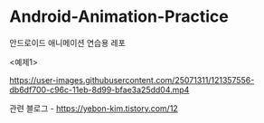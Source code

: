 # Android-Animation-Practice

안드로이드 애니메이션 연습용 레포

<예제1>

https://user-images.githubusercontent.com/25071311/121357556-db6df700-c96c-11eb-8d99-bfae3a25dd04.mp4

관련 블로그 - https://yebon-kim.tistory.com/12

